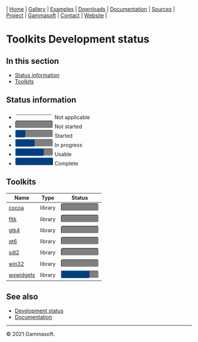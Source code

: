 | [Home](home.md) | [Gallery](gallery.md) | [Examples](examples.md) | [Downloads](downloads.md) | [Documentation](documentation.md) | [Sources](https://github.com/gammasoft71/xtd) | [Project](https://sourceforge.net/projects/xtdpro/) | [Gammasoft](gammasoft.md)  | [Contact](contact.md) | [Website](https://gammasoft71.wixsite.com/xtdpro) |

# Toolkits Development status

## In this section

* [Status information](#status-information)
* [Toolkits](#toolkits)

## Status information

* ![progress](pictures/progress_ina.png) Not applicable
* ![progress](pictures/progress0.png) Not started
* ![progress](pictures/progress25.png) Started
* ![progress](pictures/progress50.png) In progress
* ![progress](pictures/progress75.png) Usable
* ![progress](pictures/progress100.png) Complete

## Toolkits

| Name                                           | Type    | Status                                |
|------------------------------------------------|---------|---------------------------------------|
| [cocoa](../src/xtd.forms.native.cocoa)         | library | ![progress](pictures/progress0.png)   |
| [fltk](../src/xtd.forms.native.fltk)           | library | ![progress](pictures/progress0.png)   |
| [gtk4](../src/xtd.forms.native.gtk4)           | library | ![progress](pictures/progress0.png)   |
| [qt6](../src/xtd.forms.native.qt6)             | library | ![progress](pictures/progress0.png)   |
| [sdl2](../src/xtd.forms.native.sdl2)           | library | ![progress](pictures/progress0.png)   |
| [win32](../src/xtd.forms.native.win32)         | library | ![progress](pictures/progress0.png)   |
| [wxwidgets](../src/xtd.forms.native.wxwidgets) | library | ![progress](pictures/progress75.png)  |

## See also

* [Development status](development_status.md)
* [Documentation](documentation.md)

______________________________________________________________________________________________

© 2021 Gammasoft.

